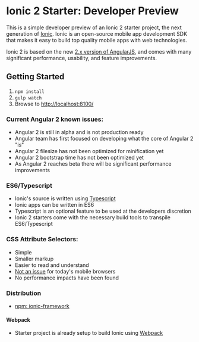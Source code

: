 # Ionic 2 Starter: Developer Preview

This is a simple developer preview of an Ionic 2 starter project, the next generation of [Ionic](http://ionicframework.com/). Ionic is an open-source mobile app development SDK that makes it easy to build top quality mobile apps with web technologies.

Ionic 2 is based on the new [2.x version of AngularJS](https://angular.io/), and comes with many significant performance, usability, and feature improvements.


## Getting Started

1. `npm install`
2. `gulp watch`
3. Browse to [http://localhost:8100/](http://localhost:8100/)


### Current Angular 2 known issues:

- Angular 2 is still in alpha and is not production ready
- Angular team has first focused on developing what the core of Angular 2 "is"
- Angular 2 filesize has not been optimized for minification yet
- Angular 2 bootstrap time has not been optimized yet
- As Angular 2 reaches beta there will be significant performance improvements


### ES6/Typescript

- Ionic's source is written using [Typescript](http://www.typescriptlang.org/)
- Ionic apps can be written in ES6
- Typescript is an optional feature to be used at the developers discretion
- Ionic 2 starters come with the necessary build tools to transpile ES6/Typescript


### CSS Attribute Selectors:

- Simple
- Smaller markup
- Easier to read and understand
- [Not an issue](https://twitter.com/paul_irish/status/311610425617838081) for today's mobile browsers
- No performance impacts have been found


### Distribution

 - [npm: ionic-framework](https://www.npmjs.com/package/ionic-framework)


#### Webpack

- Starter project is already setup to build Ionic using [Webpack](http://webpack.github.io/)
